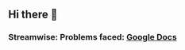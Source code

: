 ## Hi there 👋

### Streamwise: Problems faced: [Google Docs](https://docs.google.com/document/d/1PZIafxyxmPy_FLIUMjUDsvk727srmZttX02nQVjvb7w/view?usp=sharing)

<!--

**Here are some ideas to get you started:**

🙋‍♀️ A short introduction - what is your organization all about?
🌈 Contribution guidelines - how can the community get involved?
👩‍💻 Useful resources - where can the community find your docs? Is there anything else the community should know?
🍿 Fun facts - what does your team eat for breakfast?
🧙 Remember, you can do mighty things with the power of [Markdown](https://docs.github.com/github/writing-on-github/getting-started-with-writing-and-formatting-on-github/basic-writing-and-formatting-syntax)
-->
